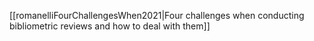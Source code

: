 [[romanelliFourChallengesWhen2021|Four challenges when conducting bibliometric reviews and how to deal with them]]

